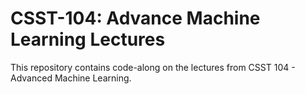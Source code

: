 # CSST-104: Advance Machine Learning Lectures
 This repository contains code-along on the lectures from CSST 104 - Advanced Machine Learning.

